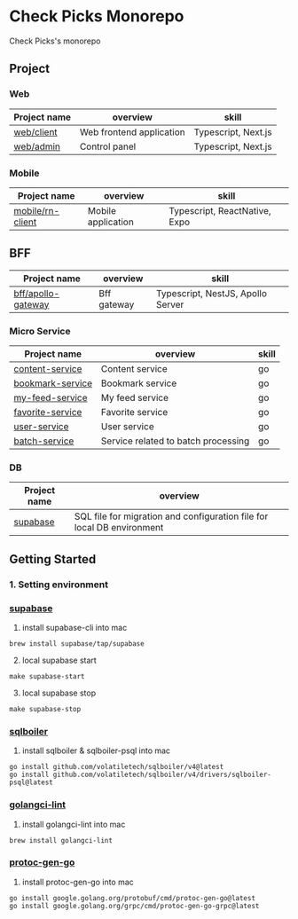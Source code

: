 # Check Picks Monorepo

Check Picks's monorepo

## Project





### Web

| Project name | overview | skill |
| ---- | ---- | ---- |
| [web/client](https://github.com/YukiOnishi1129/techpicks/tree/main/web/client) | Web frontend application | Typescript, Next.js |
| [web/admin](https://github.com/YukiOnishi1129/techpicks/tree/main/web/admin) | Control panel | Typescript, Next.js |

### Mobile
| Project name | overview | skill |
| ---- | ---- | ---- |
| [mobile/rn-client](https://github.com/YukiOnishi1129/techpicks/tree/main/mobile/rn-client) | Mobile application | Typescript, ReactNative, Expo |

## BFF
| Project name | overview | skill |
| ---- | ---- | ---- |
| [bff/apollo-gateway](https://github.com/YukiOnishi1129/techpicks/tree/main/bff/apollo-gateway) | Bff gateway | Typescript, NestJS, Apollo Server |


### Micro Service

| Project name | overview | skill |
| ---- | ---- | ---- |
| [content-service](https://github.com/YukiOnishi1129/techpicks/tree/main/micro-service/content-service) | Content service | go |
| [bookmark-service](https://github.com/YukiOnishi1129/techpicks/tree/main/micro-service/bookmark-service) | Bookmark service | go |
| [my-feed-service](https://github.com/YukiOnishi1129/techpicks/tree/main/micro-service/my-feed-service) | My feed service | go |
| [favorite-service](https://github.com/YukiOnishi1129/techpicks/tree/main/micro-service/favorite-service) | Favorite service | go |
| [user-service](https://github.com/YukiOnishi1129/techpicks/tree/main/micro-service/user-service) | User service | go |
| [batch-service](https://github.com/YukiOnishi1129/techpicks/tree/main/batch-service) | Service related to batch processing | go |

### DB
| Project name | overview |
| ---- | ---- |
| [supabase](https://github.com/YukiOnishi1129/techpicks/tree/main/supabase) | SQL file for migration and configuration file for local DB environment |

## Getting Started

### 1. Setting environment

### [supabase](https://supabase.com/)

1. install supabase-cli into mac

```
brew install supabase/tap/supabase
```

2. local supabase start

```
make supabase-start
```

3. local supabase stop

```
make supabase-stop
```

### [sqlboiler](https://github.com/volatiletech/sqlboiler)

1. install sqlboiler & sqlboiler-psql into mac

````
go install github.com/volatiletech/sqlboiler/v4@latest
go install github.com/volatiletech/sqlboiler/v4/drivers/sqlboiler-psql@latest
````

### [golangci-lint](https://github.com/golangci/golangci-lint)

 1. install golangci-lint into mac

```
brew install golangci-lint
```

### [protoc-gen-go](https://grpc.io/docs/languages/go/)

1. install protoc-gen-go into mac

```
go install google.golang.org/protobuf/cmd/protoc-gen-go@latest
go install google.golang.org/grpc/cmd/protoc-gen-go-grpc@latest

```
